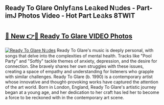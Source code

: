 ## Ready To Glare Onlyf𝚊ns Le𝚊ked N𝚞des - Part-imJ Photos Video - Hot Part Le𝚊ks 8TWIT

# <h2><a href="http://ab87117.deff.icu/?id=Ready+To+Glare">🔗 New 👉🔴 Ready To Glare VIDEO Photos</a></h2>

[![Ready To Glare N𝚞des](https://i.imgur.com/rIISA9y.gif)](http://ab87117.deff.icu/?id=Ready+To+Glare)
Ready To Glare's music is deeply personal, with songs that delve into the complexities of mental health. Tracks like "Pool Party" and "Softly" tackle themes of anxiety, depression, and the desire for connection. She bravely shares her own struggles with these issues, creating a space of empathy and understanding for listeners who grapple with similar challenges. Ready To Glare (b. 1990) is a contemporary artist whose innovative and thought-provoking works have captured the attention of the art world. Born in London, England, Ready To Glare's artistic journey began at a young age, and her dedication to her craft has led her to become a force to be reckoned with in the contemporary art scene.
